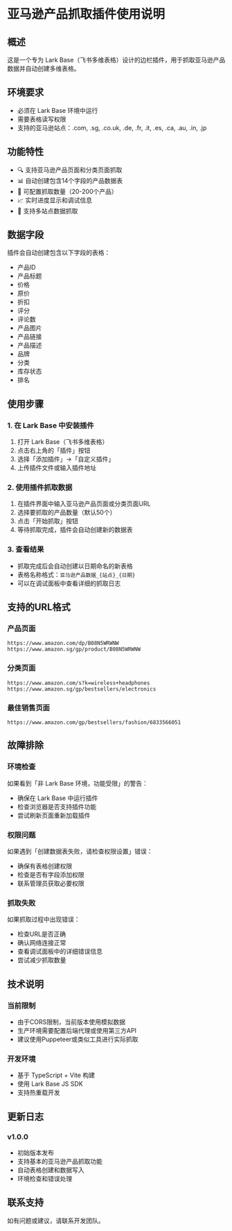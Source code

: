 # 亚马逊产品抓取插件使用说明

## 概述
这是一个专为 Lark Base（飞书多维表格）设计的边栏插件，用于抓取亚马逊产品数据并自动创建多维表格。

## 环境要求
- 必须在 Lark Base 环境中运行
- 需要表格读写权限
- 支持的亚马逊站点：.com, .sg, .co.uk, .de, .fr, .it, .es, .ca, .au, .in, .jp

## 功能特性
- 🔍 支持亚马逊产品页面和分类页面抓取
- 📊 自动创建包含14个字段的产品数据表
- 🎯 可配置抓取数量（20-200个产品）
- 📈 实时进度显示和调试信息
- 🔄 支持多站点数据抓取

## 数据字段
插件会自动创建包含以下字段的表格：
- 产品ID
- 产品标题
- 价格
- 原价
- 折扣
- 评分
- 评论数
- 产品图片
- 产品链接
- 产品描述
- 品牌
- 分类
- 库存状态
- 排名

## 使用步骤

### 1. 在 Lark Base 中安装插件
1. 打开 Lark Base（飞书多维表格）
2. 点击右上角的「插件」按钮
3. 选择「添加插件」→「自定义插件」
4. 上传插件文件或输入插件地址

### 2. 使用插件抓取数据
1. 在插件界面中输入亚马逊产品页面或分类页面URL
2. 选择要抓取的产品数量（默认50个）
3. 点击「开始抓取」按钮
4. 等待抓取完成，插件会自动创建新的数据表

### 3. 查看结果
- 抓取完成后会自动创建以日期命名的新表格
- 表格名称格式：`亚马逊产品数据_{站点}_{日期}`
- 可以在调试面板中查看详细的抓取日志

## 支持的URL格式

### 产品页面
```
https://www.amazon.com/dp/B08N5WRWNW
https://www.amazon.sg/gp/product/B08N5WRWNW
```

### 分类页面
```
https://www.amazon.com/s?k=wireless+headphones
https://www.amazon.sg/gp/bestsellers/electronics
```

### 最佳销售页面
```
https://www.amazon.com/gp/bestsellers/fashion/6833566051
```

## 故障排除

### 环境检查
如果看到「非 Lark Base 环境，功能受限」的警告：
- 确保在 Lark Base 中运行插件
- 检查浏览器是否支持插件功能
- 尝试刷新页面重新加载插件

### 权限问题
如果遇到「创建数据表失败，请检查权限设置」错误：
- 确保有表格创建权限
- 检查是否有字段添加权限
- 联系管理员获取必要权限

### 抓取失败
如果抓取过程中出现错误：
- 检查URL是否正确
- 确认网络连接正常
- 查看调试面板中的详细错误信息
- 尝试减少抓取数量

## 技术说明

### 当前限制
- 由于CORS限制，当前版本使用模拟数据
- 生产环境需要配置后端代理或使用第三方API
- 建议使用Puppeteer或类似工具进行实际抓取

### 开发环境
- 基于 TypeScript + Vite 构建
- 使用 Lark Base JS SDK
- 支持热重载开发

## 更新日志

### v1.0.0
- 初始版本发布
- 支持基本的亚马逊产品抓取功能
- 自动表格创建和数据写入
- 环境检查和错误处理

## 联系支持
如有问题或建议，请联系开发团队。